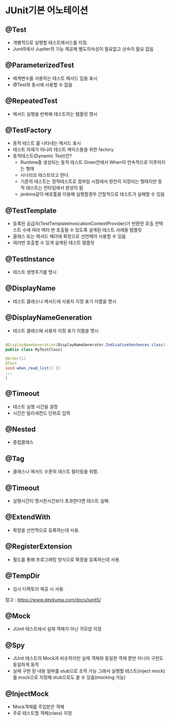 # JUnit기본 어노테이션

## @Test
- 개별적으로 실행할 테스트메서드를 지칭.
- Junit5에서 Jupiter의 기능 제공해 별도의속성이 필요없고 상속이 필요 없음
## @ParameterizedTest
- 매게변수를 사용하는 테스트 메서드 임을 표시
- @Test와 동시에 사용할 수 없음
## @RepeatedTest
- 메서드 실행을 반복해 테스트하는 템플릿 명시
## @TestFactory
- 동적 테스트 를 나타내는 메서드 표시
- 테스트 자체가 아니라 테스트 케이스들을 위한 factory
- 동적테스트(Dynamic Test)란?
  - Runtime중 생성되는 동적 테스트 Given안에서 When이 연속적으로 이루어지는 형태
  - 시나리오 테스트라고 한다.
  - 기존의 테스트는 정적테스트로 컴파일 시점에서 완전히 지정되는 형태지만 동적 테스트는 런타임에서 완성이 됨
  - jenkins같이 배포툴을 이용해 실행할경우 간헐적으로 테스트가 실패할 수 있음

## @TestTemplate
- 등록된 공급자(TestTemplateInvocationContextProvider)가 반환한 호출 컨텍스트 수에 따라 여러 번 호출될 수 있도록 설계된 테스트 사례용 템플릿
- 클래스 또는 메서드 헤더에 확장으로 선언해야 사용할 수 있음
- 여러번 호출할 수 있게 설계된 테스트 템플릿
  

## @TestInstance
- 테스트 생명주기를 명시
## @DisplayName
- 테스트 클래스나 메서드에 사용자 지정 표기 이름을 명시
## @DisplayNameGeneration
- 테스트 클래스에 사용자 지정 표기 이름을 명시
```java

@DisplayNameGeneration(DisplayNameGenerator.IndicativeSentences.class)
public class MyTestClass{

@Order(1)
@Test
void when_read_list() {}
...
}
```


## @Timeout 
- 테스트 실행 시간을 걸정
- 시간은 밀리세컨드 단위로 입력

## @Nested 
- 중첩클래스

## @Tag
- 클래스나 메서드 수준의 테스트 필터링을 위함.


## @Timeout
- 실행시간이 명시한시간보다 초과한다면 테스트 실패.

## @ExtendWith 
- 확장을 선언적으로 등록하는데 사용.

## @RegisterExtension 
- 필드를 통해 프로그래밍 방식으로 확장을 등록하는데 사용.

## @TempDir 
- 임시 디렉토리 제공 시 사용.


참고 : https://www.devkuma.com/docs/junit5/

## @Mock
- JUnit 테스트에서 실제 객체가 아닌 걱모양 지정

## @Spy
- JUnit 테스트의 Mock과 비슷하지만 실제 객체와 동일한 객체 뿐만 아니라 구현도 동일하게 동작
- 실제 구현 된 내용 일부를 stub으로 조작 가능 그래서 실행할 테스트(inject mock)를 mock으로 지정해 stub으로도 쓸 수 있음(mocking 가능)

## @InjectMock
- Mock객체를 주입받은 객체
- 주로 테스트할 객체(class) 지정
